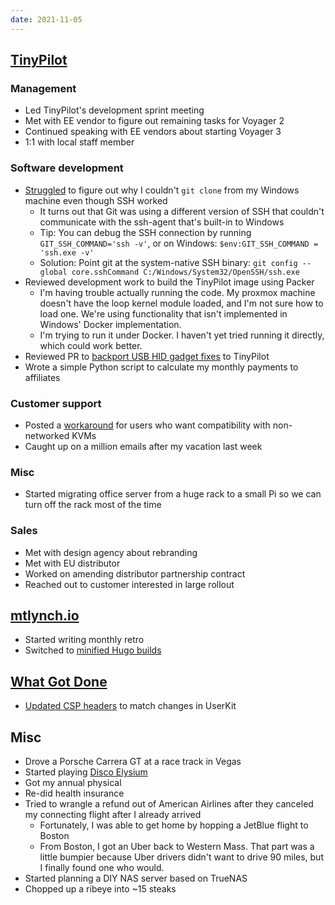 ```yaml
---
date: 2021-11-05
---
```


## [TinyPilot](https://tinypilotkvm.com)

### Management

- Led TinyPilot's development sprint meeting
- Met with EE vendor to figure out remaining tasks for Voyager 2
- Continued speaking with EE vendors about starting Voyager 3
- 1:1 with local staff member

### Software development

- [Struggled](https://twitter.com/deliberatecoder/status/1456643663849836546) to figure out why I couldn't `git clone` from my Windows machine even though SSH worked
  - It turns out that Git was using a different version of SSH that couldn't communicate with the ssh-agent that's built-in to Windows
  - Tip: You can debug the SSH connection by running `GIT_SSH_COMMAND='ssh -v'`, or on Windows: `$env:GIT_SSH_COMMAND = 'ssh.exe -v'`
  - Solution: Point git at the system-native SSH binary: `git config --global core.sshCommand C:/Windows/System32/OpenSSH/ssh.exe`
- Reviewed development work to build the TinyPilot image using Packer
  - I'm having trouble actually running the code. My proxmox machine doesn't have the loop kernel module loaded, and I'm not sure how to load one. We're using functionality that isn't implemented in Windows' Docker implementation.
  - I'm trying to run it under Docker. I haven't yet tried running it directly, which could work better.
- Reviewed PR to [backport USB HID gadget fixes](https://github.com/tiny-pilot/ansible-role-tinypilot/pull/155) to TinyPilot
- Wrote a simple Python script to calculate my monthly payments to affiliates

### Customer support

- Posted a [workaround](https://forum.tinypilotkvm.com/-151/tinypilot-voyager-and-kvm) for users who want compatibility with non-networked KVMs
- Caught up on a million emails after my vacation last week

### Misc

- Started migrating office server from a huge rack to a small Pi so we can turn off the rack most of the time

### Sales

- Met with design agency about rebranding
- Met with EU distributor
- Worked on amending distributor partnership contract
- Reached out to customer interested in large rollout

## [mtlynch.io](https://mtlynch.io)

- Started writing monthly retro
- Switched to [minified Hugo builds](https://github.com/mtlynch/mtlynch.io/pull/829)

## [What Got Done](https://whatgotdone.com)

- [Updated CSP headers](https://github.com/mtlynch/whatgotdone/pull/637) to match changes in UserKit

## Misc

- Drove a Porsche Carrera GT at a race track in Vegas
- Started playing [Disco Elysium](https://discoelysium.com/)
- Got my annual physical
- Re-did health insurance
- Tried to wrangle a refund out of American Airlines after they canceled my connecting flight after I already arrived
  - Fortunately, I was able to get home by hopping a JetBlue flight to Boston
  - From Boston, I got an Uber back to Western Mass. That part was a little bumpier because Uber drivers didn't want to drive 90 miles, but I finally found one who would.
- Started planning a DIY NAS server based on TrueNAS
- Chopped up a ribeye into ~15 steaks
